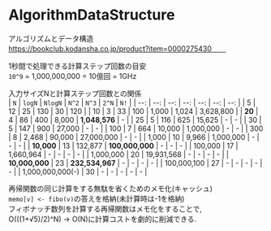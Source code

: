 # AlgorithmDataStructure
アルゴリズムとデータ構造  
https://bookclub.kodansha.co.jp/product?item=0000275430　　

1秒間で処理できる計算ステップ回数の目安  
`10^9` = 1,000,000,000 = 10億回 = 1GHz  

入力サイズNと計算ステップ回数との関係  
| `N` | `logN` | `NlogN` | `N^2` | `N^3` | `2^N` | `N!` | 
| --: | --:    | --:     | --:   | --:   | --:   | --:  |
| 5 | 12 | 25 | 130 | 30 | 120 |
| 10 | 3 | 33 | 100 | 1,000 | 1,024 | 3,628,800 |
| **20** | 4 | 86 | 400 | 8,000 | **1,048,576** | - |
| 25 | 5 | 116 | 625 | 15,625 | - | - |
| 30 | 5 | 147 | 900 | 27,000 | - | - |
| 100 | 7 | 664 | 10,000 | 1,000,000 | - | - |
| 300 | 8 | 2,468 | 90,000 | 27,000,000 | - | - |
| 1,000 | 10 | 9,966 | 1,000,000 | - | - | - |
| **10,000** | 13 | 132,877 | **100,000,000** | - | - | - |
| 100,000 | 17 | 1,660,964 | - | - | - | - |
| 1,000,000 | 20 | 19,931,568 | - | - | - | - | 
| **10,000,000** | 23 | **232,534,967** | - | - | - | - |
| 100,000,100 | 27 | - | - | - | - | - |
| 1,000,000,000(-) | 30 | - | - | - | - | - |  

再帰関数の同じ計算をする無駄を省くためのメモ化(キャッシュ)    
`memo[v] <- fibo(v)`の答えを格納(未計算時は-1を格納)  
フィボナッチ数列を計算する再帰関数はメモ化をすることで,  
O(((1+√5)/2)^N) -> O(N)に計算コストを劇的に削減できる.  



